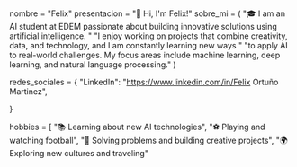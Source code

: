 nombre = "Felix"
presentacion = "👋 Hi, I'm Felix!"
sobre_mi = (
    "🎓 I am an AI student at EDEM passionate about building innovative solutions using artificial intelligence. "
    "I enjoy working on projects that combine creativity, data, and technology, and I am constantly learning new ways "
    "to apply AI to real-world challenges. My focus areas include machine learning, deep learning, and natural language processing."
)

redes_sociales = {
    "LinkedIn": "https://www.linkedin.com/in/Felix Ortuño Martinez",
    
}

hobbies = [
    "📚 Learning about new AI technologies",
    "⚽ Playing and watching football",
    "🧠 Solving problems and building creative projects",
    "🌍 Exploring new cultures and traveling"


